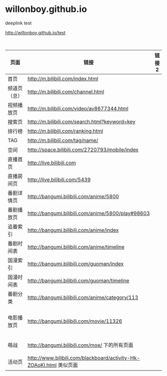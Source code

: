 # willonboy.github.io
deeplink test


<a href="http://willonboy.github.io/test">http://willonboy.github.io/test</a>




<table class="table table-striped-black table-bordered">
<thead>
<tr>
  <th>页面</th>
  <th>链接</th>
  <th>链接2</th>
  <th>App</th>
</tr>
</thead>
<tbody><tr>
  <td>首页</td>
  <td><a href="http://m.bilibili.com/index.html" target="_blank">http://m.bilibili.com/index.html</a></td>
  <td></td>
  <td></td>
</tr>
<tr>
  <td>频道页（总）</td>
  <td><a href="http://m.bilibili.com/channel.html" target="_blank">http://m.bilibili.com/channel.html</a></td>
  <td></td>
  <td>分区页</td>
</tr>
<tr>
  <td>视频播放页</td>
  <td><a href="http://m.bilibili.com/video/av8677344.html" target="_blank">http://m.bilibili.com/video/av8677344.html</a></td>
  <td></td>
  <td></td>
</tr>
<tr>
  <td>搜索页</td>
  <td><a href="http://m.bilibili.com/search.html?keyword=key" target="_blank">http://m.bilibili.com/search.html?keyword=key</a></td>
  <td></td>
  <td></td>
</tr>
<tr>
  <td>排行榜</td>
  <td><a href="http://m.bilibili.com/ranking.html" target="_blank">http://m.bilibili.com/ranking.html</a></td>
  <td></td>
  <td></td>
</tr>
<tr>
  <td>TAG</td>
  <td><a href="http://m.bilibili.com/tag/name/" target="_blank">http://m.bilibili.com/tag/name/</a></td>
  <td></td>
  <td>Tag详情页</td>
</tr>
<tr>
  <td>空间</td>
  <td><a href="http://space.bilibili.com/2720793/mobile/index" target="_blank">http://space.bilibili.com/2720793/mobile/index</a></td>
  <td></td>
  <td></td>
  <td></td>
</tr>
<tr>
  <td>直播首页</td>
  <td><a href="http://live.bilibili.com" target="_blank">http://live.bilibili.com</a></td>
  <td></td>
  <td></td>
</tr>
<tr>
  <td>直播房间页</td>
  <td><a href="http://live.bilibili.com/5439" target="_blank">http://live.bilibili.com/5439</a></td>
  <td></td>
  <td></td>
</tr>
<tr>
  <td>番剧详情页</td>
  <td><a href="http://bangumi.bilibili.com/anime/5800" target="_blank">http://bangumi.bilibili.com/anime/5800</a></td>
  <td></td>
  <td>season_id=5800</td>
</tr>
<tr>
  <td>番剧播放页</td>
  <td><a href="http://bangumi.bilibili.com/anime/5800/play#98603" target="_blank">http://bangumi.bilibili.com/anime/5800/play#98603</a></td>
  <td></td>
  <td>season_id=5800</td>
</tr>
<tr>
  <td>追番索引</td>
  <td><a href="http://bangumi.bilibili.com/anime/index" target="_blank">http://bangumi.bilibili.com/anime/index</a></td>
  <td></td>
  <td>追番－索引</td>
</tr>
<tr>
  <td>番剧时间表</td>
  <td><a href="http://bangumi.bilibili.com/anime/timeline" target="_blank">http://bangumi.bilibili.com/anime/timeline</a></td>
  <td></td>
  <td>番剧－时间表</td>
</tr>
<tr>
  <td>国漫索引</td>
  <td><a href="http://bangumi.bilibili.com/guoman/index" target="_blank">http://bangumi.bilibili.com/guoman/index</a></td>
  <td></td>
  <td>国漫－索引</td>
</tr>
<tr>
  <td>国漫时间表</td>
  <td><a href="http://bangumi.bilibili.com/guoman/timeline" target="_blank">http://bangumi.bilibili.com/guoman/timeline</a></td>
  <td></td>
  <td>国漫－时间表</td>
</tr>
<tr>
  <td>番剧分类</td>
  <td><a href="http://bangumi.bilibili.com/anime/category/113" target="_blank">http://bangumi.bilibili.com/anime/category/113</a></td>
  <td></td>
  <td>番剧分类ID133 列表</td>
</tr>
<tr>
  <td>电影播放页</td>
  <td><a href="http://bangumi.bilibili.com/movie/11326" target="_blank">http://bangumi.bilibili.com/movie/11326</a></td>
  <td></td>
  <td>movie_id=11326 对应aid＝8750243 视频详情页</td>
</tr>
<tr>
  <td>萌战</td>
  <td><a href="http://bangumi.bilibili.com/moe/" target="_blank">http://bangumi.bilibili.com/moe/</a> 下的所有页面</td>
  <td></td>
  <td>支持app内置webview打开</td>
</tr>
<tr>
  <td>活动页</td>
  <td><a href="http://www.bilibili.com/blackboard/activity-Hk-ZOAoKl.html" target="_blank">http://www.bilibili.com/blackboard/activity-Hk-ZOAoKl.html</a> 类似页面</td>
  <td></td>
  <td>支持app内置webview打开</td>
</tr>
</tbody></table>


